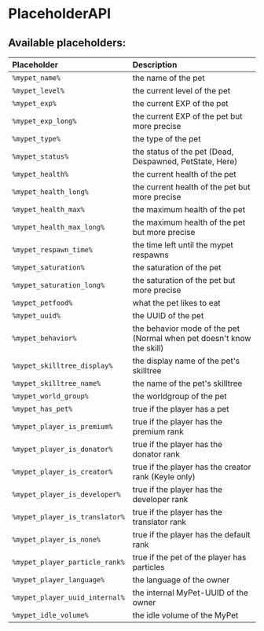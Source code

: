 # PlaceholderAPI

## Available placeholders:

| Placeholder | Description |
| :--- | :--- |
| `%mypet_name%` | the name of the pet |
| `%mypet_level%` | the current level of the pet |
| `%mypet_exp%` | the current EXP of the pet |
| `%mypet_exp_long%` | the current EXP of the pet but more precise |
| `%mypet_type%` | the type of the pet |
| `%mypet_status%` | the status of the pet \(Dead, Despawned, PetState, Here\) |
| `%mypet_health%` | the current health of the pet |
| `%mypet_health_long%` | the current health of the pet but more precise |
| `%mypet_health_max%` | the maximum health of the pet |
| `%mypet_health_max_long%` | the maximum health of the pet but more precise |
| `%mypet_respawn_time%` | the time left until the mypet respawns |
| `%mypet_saturation%` | the saturation of the pet |
| `%mypet_saturation_long%` | the saturation of the pet but more precise |
| `%mypet_petfood%` | what the pet likes to eat |
| `%mypet_uuid%` | the UUID of the pet |
| `%mypet_behavior%` | the behavior mode of the pet \(Normal when pet doesn't know the skill\) |
| `%mypet_skilltree_display%` | the display name of the pet's skilltree |
| `%mypet_skilltree_name%` | the name of the pet's skilltree |
| `%mypet_world_group%` | the worldgroup of the pet |
| `%mypet_has_pet%` | true if the player has a pet |
| `%mypet_player_is_premium%` | true if the player has the premium rank |
| `%mypet_player_is_donator%` | true if the player has the donator rank |
| `%mypet_player_is_creator%` | true if the player has the creator rank \(Keyle only\) |
| `%mypet_player_is_developer%` | true if the player has the developer rank |
| `%mypet_player_is_translator%` | true if the player has the translator rank |
| `%mypet_player_is_none%` | true if the player has the default rank |
| `%mypet_player_particle_rank%` | true if the pet of the player has particles |
| `%mypet_player_language%` | the language of the owner |
| `%mypet_player_uuid_internal%` | the internal MyPet-UUID of the owner |
| `%mypet_idle_volume%` | the idle volume of the MyPet |

